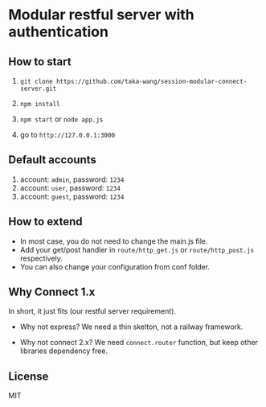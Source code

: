 Modular restful server with authentication
==============================

How to start
------
1. `git clone https://github.com/taka-wang/session-modular-connect-server.git`

2. `npm install`

3. `npm start` or `node app.js`

4. go to `http://127.0.0.1:3000`

Default accounts
------
1. account: `admin`, password: `1234`
2. account: `user`,  password: `1234`
3. account: `guest`, password: `1234`

How to extend
------
- In most case, you do not need to change the main.js file.
- Add your get/post handler in `route/http_get.js` or `route/http_post.js` respectively.
- You can also change your configuration from conf folder.

Why Connect 1.x
------
In short, it just fits (our restful server requirement).

- Why not express? 
  We need a thin skelton, not a railway framework.

- Why not connect 2.x?
  We need `connect.router` function, but keep other libraries dependency free.

License
------
MIT

